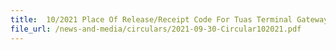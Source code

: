 ```yaml
---
title:  10/2021 Place Of Release/Receipt Code For Tuas Terminal Gateway WEF 1 OCT 2021
file_url: /news-and-media/circulars/2021-09-30-Circular102021.pdf
---
```

